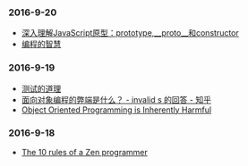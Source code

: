 ### 2016-9-20<br />
+ [深入理解JavaScript原型：prototype,__proto__和constructor](http://ihardcoder.github.io/js/2015/09/09/%E6%B7%B1%E5%85%A5%E7%90%86%E8%A7%A3JavaScript%E5%8E%9F%E5%9E%8B%EF%BC%9Aprototype,__proto__%E5%92%8Cconstructor.html)<br />
+ [编程的智慧](http://www.yinwang.org/blog-cn/2015/11/21/programming-philosophy)<br />

### 2016-9-19<br />
+ [测试的道理](http://www.yinwang.org/blog-cn/2016/09/14/tests)<br />
+ [面向对象编程的弊端是什么？ - invalid s 的回答 - 知乎](https://www.zhihu.com/question/20275578/answer/26577791)<br />
+ [Object Oriented Programming is Inherently Harmful](http://harmful.cat-v.org/software/OO_programming/)<br />

### 2016-9-18<br />
+ [The 10 rules of a Zen programmer](https://www.grobmeier.de/the-10-rules-of-a-zen-programmer-03022012.html)<br />